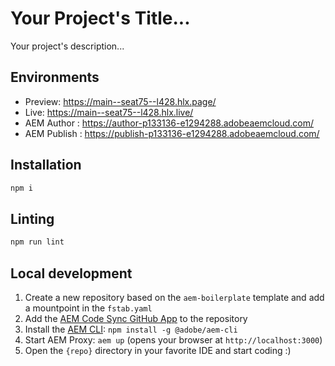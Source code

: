 # Your Project's Title...
Your project's description...

## Environments
- Preview: https://main--seat75--l428.hlx.page/
- Live: https://main--seat75--l428.hlx.live/
- AEM Author : https://author-p133136-e1294288.adobeaemcloud.com/
- AEM Publish : https://publish-p133136-e1294288.adobeaemcloud.com/

## Installation

```sh
npm i
```

## Linting

```sh
npm run lint
```

## Local development

1. Create a new repository based on the `aem-boilerplate` template and add a mountpoint in the `fstab.yaml`
1. Add the [AEM Code Sync GitHub App](https://github.com/apps/aem-code-sync) to the repository
1. Install the [AEM CLI](https://github.com/adobe/helix-cli): `npm install -g @adobe/aem-cli`
1. Start AEM Proxy: `aem up` (opens your browser at `http://localhost:3000`)
1. Open the `{repo}` directory in your favorite IDE and start coding :)
